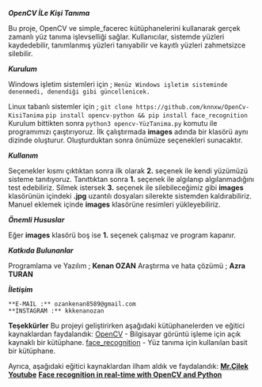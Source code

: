 ***OpenCV İLe Kişi Tanıma***

   Bu proje, OpenCV ve simple_facerec kütüphanelerini kullanarak gerçek zamanlı yüz tanıma işlevselliği sağlar.
   Kullanıcılar, sistemde yüzleri kaydedebilir, tanımlanmış yüzleri tanıyabilir ve kayıtlı yüzleri zahmetsizce silebilir.

***Kurulum*** 

   Windows işletim sistemleri için ;
   ```Henüz Windows işletim sisteminde denenmedi, denendiği gibi güncellenicek.```
   
   Linux tabanlı sistemler için ;
  ```git clone https://github.com/knnxw/OpenCv-KisiTanima```
  ```pip install opencv-python && pip install face_recognition```
   Kurulum bittikten sonra ```python3 opencv-YüzTanima.py``` komutu ile programımızı çaıştırıyoruz.
   İlk çalıştırmada **images** adında bir klasörü aynı dizinde oluşturur. Oluşturduktan sonra önümüze seçenekleri sunacaktır.

***Kullanım*** 

   Seçenekler kısmı çıktıktan sonra ilk olarak **2.** seçenek ile kendi yüzümüzü sisteme tanıtıyoruz.
   Tanıttıktan sonra **1.** seçenek ile algılanıp algılanmadığını test edebiliriz. Silmek istersek **3.** seçenek ile silebileceğimiz gibi **images** klasörünün içindeki
   **.jpg** uzantılı dosyaları silerekte sistemden kaldırabiliriz. Manuel eklemek içinde **images** klasörüne resimleri yükleyebiliriz.

***Önemli Hususlar*** 

   Eğer **images** klasörü boş ise **1.** seçenek çalışmaz ve program kapanır.

***Katkıda Bulunanlar***

   Programlama ve Yazılım ; **Kenan OZAN**
   Araştırma ve hata çözümü ; **Azra TURAN**

***İletişim***

    **E-MAIL :** ozankenan8589@gmail.com
    **INSTAGRAM :** kkkenanozan

**Teşekkürler**
  Bu projeyi geliştirirken aşağıdaki kütüphanelerden ve eğitici kaynaklardan faydalandık:
[OpenCV](https://opencv.org/) - Bilgisayar görüntü işleme için açık kaynaklı bir kütüphane.
[face_recognition](https://pypi.org/project/face-recognition/) - Yüz tanıma için kullanılan basit bir kütüphane.

Ayrıca, aşağıdaki eğitici kaynaklardan ilham aldık ve faydalandık:
  **[Mr.Çilek Youtube](https://www.youtube.com/@mrcilek4454)**
  **[Face recognition in real-time with OpenCV and Python](https://pysource.com/2021/08/16/face-recognition-in-real-time-with-opencv-and-python/)**

   
